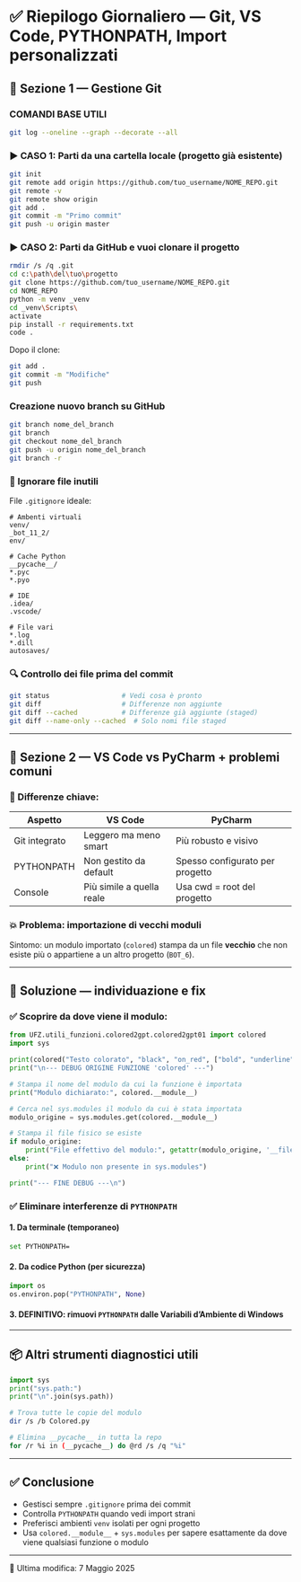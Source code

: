 # ✅ Riepilogo Giornaliero — Git, VS Code, PYTHONPATH, Import personalizzati

## 🔧 Sezione 1 — Gestione Git

### COMANDI BASE UTILI
```bash
git log --oneline --graph --decorate --all
```

### ▶️ CASO 1: Parti da una cartella locale (progetto già esistente)

```bash
git init
git remote add origin https://github.com/tuo_username/NOME_REPO.git
git remote -v
git remote show origin
git add .
git commit -m "Primo commit"
git push -u origin master
```

### ▶️ CASO 2: Parti da GitHub e vuoi clonare il progetto
```bash
rmdir /s /q .git
cd c:\path\del\tuo\progetto
git clone https://github.com/tuo_username/NOME_REPO.git
cd NOME_REPO
python -m venv _venv 
cd _venv\Scripts\
activate
pip install -r requirements.txt
code .
```
Dopo il clone:
```bash
git add .
git commit -m "Modifiche"
git push
```

### Creazione nuovo branch su GitHub
```bash
git branch nome_del_branch
git branch
git checkout nome_del_branch
git push -u origin nome_del_branch
git branch -r
```

### 📂 Ignorare file inutili

File `.gitignore` ideale:

```
# Ambenti virtuali
venv/
_bot_11_2/
env/

# Cache Python
__pycache__/
*.pyc
*.pyo

# IDE
.idea/
.vscode/

# File vari
*.log
*.dill
autosaves/
```

### 🔍 Controllo dei file prima del commit

```bash
git status                  # Vedi cosa è pronto
git diff                    # Differenze non aggiunte
git diff --cached           # Differenze già aggiunte (staged)
git diff --name-only --cached  # Solo nomi file staged
```

---

## 🧠 Sezione 2 — VS Code vs PyCharm + problemi comuni

### 🧩 Differenze chiave:

| Aspetto        | VS Code                  | PyCharm                   |
|----------------|--------------------------|---------------------------|
| Git integrato  | Leggero ma meno smart    | Più robusto e visivo      |
| PYTHONPATH     | Non gestito da default   | Spesso configurato per progetto |
| Console        | Più simile a quella reale| Usa cwd = root del progetto |

### 💥 Problema: importazione di vecchi moduli

Sintomo: un modulo importato (`colored`) stampa da un file **vecchio** che non esiste più o appartiene a un altro progetto (`BOT_6`).

---

## 🚨 Soluzione — individuazione e fix

### ✅ Scoprire da dove viene il modulo:

```python
from UFZ.utili_funzioni.colored2gpt.colored2gpt01 import colored
import sys

print(colored("Testo colorato", "black", "on_red", ["bold", "underline"]))
print("\n--- DEBUG ORIGINE FUNZIONE 'colored' ---")

# Stampa il nome del modulo da cui la funzione è importata
print("Modulo dichiarato:", colored.__module__)

# Cerca nel sys.modules il modulo da cui è stata importata
modulo_origine = sys.modules.get(colored.__module__)

# Stampa il file fisico se esiste
if modulo_origine:
    print("File effettivo del modulo:", getattr(modulo_origine, '__file__', '❌ Modulo non trovato su disco'))
else:
    print("❌ Modulo non presente in sys.modules")

print("--- FINE DEBUG ---\n")
```

### ✅ Eliminare interferenze di `PYTHONPATH`

#### 1. Da terminale (temporaneo)

```bash
set PYTHONPATH=
```

#### 2. Da codice Python (per sicurezza)

```python
import os
os.environ.pop("PYTHONPATH", None)
```

#### 3. DEFINITIVO: rimuovi `PYTHONPATH` dalle Variabili d’Ambiente di Windows

---

## 📦 Altri strumenti diagnostici utili

```python
import sys
print("sys.path:")
print("\n".join(sys.path))
```

```bash
# Trova tutte le copie del modulo
dir /s /b Colored.py
```

```bash
# Elimina __pycache__ in tutta la repo
for /r %i in (__pycache__) do @rd /s /q "%i"
```

---

## ✅ Conclusione

- Gestisci sempre `.gitignore` prima dei commit
- Controlla `PYTHONPATH` quando vedi import strani
- Preferisci ambienti `venv` isolati per ogni progetto
- Usa `colored.__module__` + `sys.modules` per sapere esattamente da dove viene qualsiasi funzione o modulo

---

📅 Ultima modifica: 7 Maggio 2025
